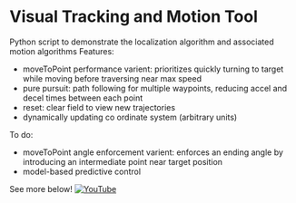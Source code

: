 # Visual Tracking and Motion Tool 
Python script to demonstrate the localization algorithm and associated motion algorithms
Features: 
- moveToPoint performance varient: prioritizes quickly turning to target while moving before traversing near max speed
- pure pursuit: path following for multiple waypoints, reducing accel and decel times between each point
- reset: clear field to view new trajectories
- dynamically updating co ordinate system (arbitrary units)

To do: 
- moveToPoint angle enforcement varient: enforces an ending angle by introducing an intermediate point near target position
- model-based predictive control

See more below!
[![YouTube](http://i.ytimg.com/vi/tyvMc4kllNc/hqdefault.jpg)](https://www.youtube.com/watch?v=tyvMc4kllNc)
